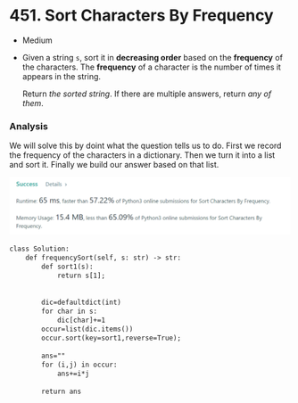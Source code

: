 # 451. Sort Characters By Frequency

* Medium
*   Given a string `s`, sort it in **decreasing order** based on the **frequency** of the characters. The **frequency** of a character is the number of times it appears in the string.

    Return _the sorted string_. If there are multiple answers, return _any of them_.

### Analysis&#x20;

We will solve this by doint what the question tells us to do. First we record the frequency of the characters in a dictionary. Then we turn it into a list and sort it. Finally we build our  answer based on that list.&#x20;

![](<../.gitbook/assets/image (26) (1).png>)

```
class Solution:
    def frequencySort(self, s: str) -> str:
        def sort1(s):
            return s[1];
        
        
        dic=defaultdict(int)
        for char in s:
            dic[char]+=1
        occur=list(dic.items())
        occur.sort(key=sort1,reverse=True);
        
        ans=""
        for (i,j) in occur:
            ans+=i*j
            
        return ans
```
